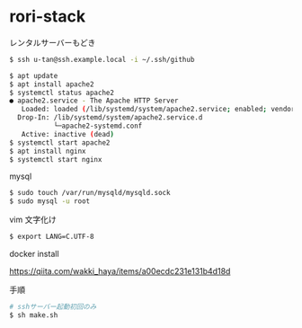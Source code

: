 # rori-stack

レンタルサーバーもどき

```sh
$ ssh u-tan@ssh.example.local -i ~/.ssh/github
```

```sh
$ apt update
$ apt install apache2
$ systemctl status apache2
● apache2.service - The Apache HTTP Server
   Loaded: loaded (/lib/systemd/system/apache2.service; enabled; vendor preset: enabled)
  Drop-In: /lib/systemd/system/apache2.service.d
           └─apache2-systemd.conf
   Active: inactive (dead)
$ systemctl start apache2
$ apt install nginx
$ systemctl start nginx
```

mysql

```sh
$ sudo touch /var/run/mysqld/mysqld.sock
$ sudo mysql -u root
```

vim 文字化け

```sh
$ export LANG=C.UTF-8
```

docker install

https://qiita.com/wakki_haya/items/a00ecdc231e131b4d18d

手順

```sh
# sshサーバー起動初回のみ
$ sh make.sh
```
